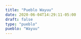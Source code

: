 ```yaml
---
title: "Pueblo Wayuu"
date: 2020-06-04T14:29:11-05:00
draft: false
type: "pueblo"
pueblo: "Wayuu"
---
```


